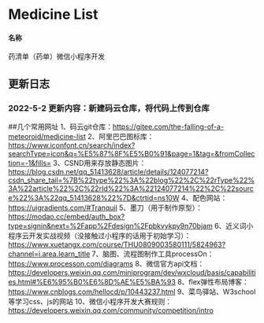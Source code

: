 # Medicine List

#### 名称
药清单（药单）微信小程序开发
## 更新日志 
### 2022-5-2 更新内容：新建码云仓库，将代码上传到仓库





##几个常用网址
1、码云git仓库：https://gitee.com/the-falling-of-a-meteoroid/medicine-list
2、阿里巴巴图标库：https://www.iconfont.cn/search/index?searchType=icon&q=%E5%87%8F%E5%B0%91&page=1&tag=&fromCollection=-1&fills=
3、CSND用来存放静态图片：https://blog.csdn.net/qq_51413628/article/details/124077214?csdn_share_tail=%7B%22type%22%3A%22blog%22%2C%22rType%22%3A%22article%22%2C%22rId%22%3A%22124077214%22%2C%22source%22%3A%22qq_51413628%22%7D&ctrtid=ns10W
4、配色网站：https://uigradients.com/#Tranquil
5、墨刀（用于制作原型）：https://modao.cc/embed/auth_box?type=signin&next=%2Fapp%2Fdesign%2Fpbkvykpy9n70bjam
6、近义词小程序云开发实战视频（没接触过小程序的话用于初始学习）：https://www.xuetangx.com/course/THU0809003580111/5824963?channel=i.area.learn_title
7、脑图、流程图制作工具processOn：https://www.processon.com/diagrams
8、微信官方api文档：https://developers.weixin.qq.com/miniprogram/dev/wxcloud/basis/capabilities.html#%E6%95%B0%E6%8D%AE%E5%BA%93
8、flex弹性布局博客：https://www.cnblogs.com/hellocd/p/10443237.html
9、菜鸟驿站、W3school等学习css、js的网站
10、微信小程序开发大赛规则：https://developers.weixin.qq.com/community/competition/intro